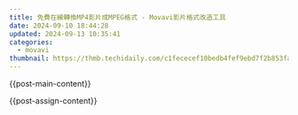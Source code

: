 ```yaml
---
title: 免費在線轉換MP4影片成MPEG格式 - Movavi影片格式改造工具
date: 2024-09-10 18:44:28
updated: 2024-09-13 10:35:41
categories:
  - movavi
thumbnail: https://thmb.techidaily.com/c1fececef10bedb4fef9ebd7f2b853faa68d2a84ac1f20b42c3b2db4cf801728.png
---
```


{{post-main-content}}

<ins class="adsbygoogle"
     style="display:block"
     data-ad-format="autorelaxed"
     data-ad-client="ca-pub-7571918770474297"
     data-ad-slot="1223367746"></ins>

{{post-assign-content}}

<ins class="adsbygoogle"
     style="display:block"
     data-ad-client="ca-pub-7571918770474297"
     data-ad-slot="8358498916"
     data-ad-format="auto"
     data-full-width-responsive="true"></ins>
